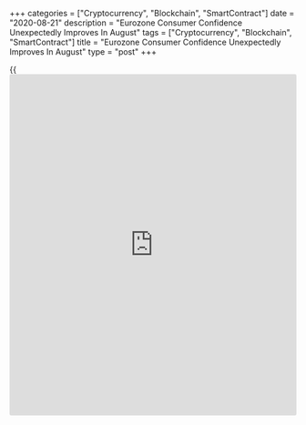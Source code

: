 +++
categories = ["Cryptocurrency", "Blockchain", "SmartContract"]
date = "2020-08-21"
description = "Eurozone Consumer Confidence Unexpectedly Improves In August"
tags = ["Cryptocurrency", "Blockchain", "SmartContract"]
title = "Eurozone Consumer Confidence Unexpectedly Improves In August"
type = "post"
+++

{{<iframe id="large-banner" src="https://www.bounty.group/#slide=4.0" width="100%" height="600" scrolling="no" style="border: 0px solid rgb(216, 221, 230); border-radius: 3px;">}}

Euro area consumer confidence unexpectedly rose in August, amid fears of
a second wave of [coronavirus][1], or Covid-19, infections in some
countries in the bloc, preliminary figures from the European Commission
showed on Friday.

The consumer confidence index rose to -14.7 from -15 in July. Economists
had expected the index to remain unchanged.

In June, the reading was at -14.7.

The consumer confidence index for EU edged up to -15.5 from -15.6 in
July.

Both indicators remain well below their long-term averages of -11.1 and
-10.5, respectively.

The final readings for August are scheduled to be released along with
the monthly economic sentiment survey data on August 28.

For comments and feedback [contact](https://www.playgroundfx.com/contact/): editorial@rtt[news](https://www.letsplayfx.com/blog/forex-news-website/).com

[Economic News][2]

 **What parts of the world are seeing the best (and worst) economic
performances lately? Click[here][3] to check out our [Econ Scorecard][3]
and find out! See up-to-the-moment [ranking](https://www.playgroundfx.com/blog/crypto-exchange-ranking/)s for the best and worst
performers in [GDP][4], [unemployment rate][5], [inflation][6] and much
more.**

   1. www.rtt[news](https://www.letsplayfx.com/blog/forex-news-website/).com/list/coronavirus.aspx
   2. www.rtt[news](https://www.letsplayfx.com/blog/forex-news-website/).com/Content/EconomicNews.aspx
   3. www.rtt[news](https://www.letsplayfx.com/blog/forex-news-website/).com/economic-scorecard/world-rank/PPI/highest-performance.aspx
   4. www.rtt[news](https://www.letsplayfx.com/blog/forex-news-website/).com/economic-scorecard/world-rank/GDP/highest-performance.aspx
   5. www.rtt[news](https://www.letsplayfx.com/blog/forex-news-website/).com/economic-scorecard/world-rank/unemployment-rate/lowest-performance.aspx
   6. www.rtt[news](https://www.letsplayfx.com/blog/forex-news-website/).com/economic-scorecard/world-rank/CPI/highest-performance.aspx
